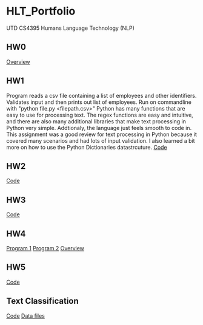# HLT_Portfolio
UTD CS4395 Humans Language Technology (NLP)

## HW0
[Overview](/Hw0/Overview%20Of%20NLP.pdf)

## HW1
Program reads a csv file containing a list of employees and other identifiers. Validates input and then prints out list of employees.
Run on commandline with "python file.py <filepath.csv>"
Python has many functions that are easy to use for processing text. The regex functions are easy and intuitive, and there are also many additional libraries that make text processing in Python very simple. Addtionaly, the language just feels smooth to code in. 
This assignment was a good review for text processing in Python because it covered many scenarios and had lots of input validation. I also learned a bit more on how to use the Python Dictionaries datastrcuture.
[Code](/Hw1/Hw1.py)

## HW2
[Code](/Hw2/Hw2.py)

## HW3
[Code](/Hw3/Hw3.ipynb)

## HW4
[Program 1](/Hw4/Main.py)
[Program 2](/Hw4/Output.py)
[Overview](/Hw4/Hw4%20Narrative.pdf)

## HW5
[Code](/Hw5/Hw5.py)

## Text Classification
[Code](/textclass/textclass.ipynb)
[Data files](/textclass/data)